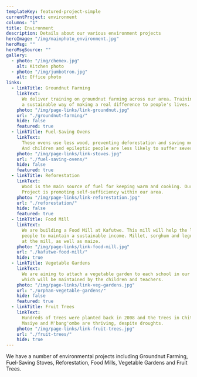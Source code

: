 ```yaml
---
templateKey: featured-project-simple
currentProject: environment
columns: "1"
title: Environment
description: Details about our various environment projects
heroImage: "/img/mainphoto_environment.jpg"
heroMsg: ""
heroMsgSource: ""
gallery:
  - photo: "/img/chemex.jpg"
    alt: Kitchen photo
  - photo: "/img/jumbotron.jpg"
    alt: Office photo
links:
  - linkTitle: Groundnut Farming
    linkText:
      We deliver training on groundnut farming across our area. Training is
      a sustainable way of making a real difference to people's lives.
    photo: "/img/page-links/link-groundnut.jpg"
    url: "./groundnut-farming/"
    hide: false
    featured: true
  - linkTitle: Fuel-Saving Ovens
    linkText:
      These ovens use less wood, preventing deforestation and saving money.
      And children and epileptic people are less likely to suffer severe burns.
    photo: "/img/page-links/link-stoves.jpg"
    url: "./fuel-saving-ovens/"
    hide: false
    featured: true
  - linkTitle: Reforestation
    linkText:
      Wood is the main source of fuel for keeping warm and cooking. Our Reforestation
      Project is promoting self-sufficiency within our area.
    photo: "/img/page-links/link-reforestation.jpg"
    url: "./reforestation/"
    hide: false
    featured: true
  - linkTitle: Food Mill
    linkText:
      We are building a Food Mill at Kafutwe. This mill will help the local
      people to maintain a sustainable income. Millet, sorghum and legumes can be ground
      at the mill, as well as maize.
    photo: "/img/page-links/link-food-mill.jpg"
    url: "./kafutwe-food-mill/"
    hide: true
  - linkTitle: Vegetable Gardens
    linkText:
      We are aiming to attach a vegetable garden to each school in our area
      which will be maintained by the children and teachers.
    photo: "/img/page-links/link-veg-gardens.jpg"
    url: "./orphan-vegetable-gardens/"
    hide: false
    featured: true
  - linkTitle: Fruit Trees
    linkText:
      Hundreds of trees were planted back in 2008 and the trees in Chitsime,
      Masiye and M'bang'ombe are thriving, despite droughts.
    photo: "/img/page-links/link-fruit-trees.jpg"
    url: "./fruit-trees/"
    hide: true
---
```


We have a number of environmental projects including Groundnut Farming, Fuel-Saving Stoves, Reforestation, Food Mills, Vegetable Gardens and Fruit Trees.
